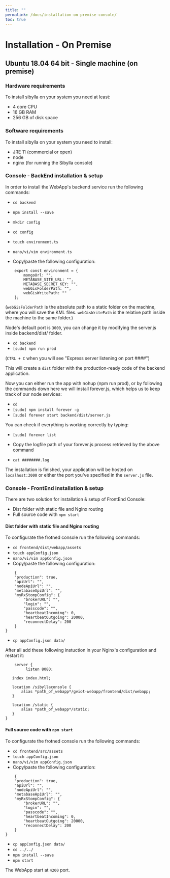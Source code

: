 ```yaml
---
title: ""
permalink: /docs/installation-on-premise-console/
toc: true
---
```


# Installation - On Premise

## Ubuntu 18.04 64 bit - Single machine (on premise)

### Hardware requirements

To install sibylla on your system you need at least:
- 4 core CPU
- 16 GB RAM
- 256 GB of disk space

### Software requirements

To install sibylla on your system you need to install:
- JRE 11 (commercial or open)
- node
- nginx (for running the Sibylla console)

### Console - BackEnd installation & setup

In order to install the WebApp's backend service run the following commands:



- `cd backend`
- `npm install --save`
- `mkdir config`
- `cd config`
- `touch environment.ts`
- `nano/vi/vim environment.ts`

- Copy/paste the following configuration:
```
    export const environment = {
        mongoUrl: "",
        METABASE_SITE_URL: "",
        METABASE_SECRET_KEY: "",
        webGisFolderPath: "",
        webGisWritePath: ""
    };

```

(`webGisFolderPath` is the absolute path to a static folder on the machine, where you will save the KML files. 
`webGisWritePath` is the relative path inside the machine to the same folder.)

Node's default port is `3000`, you can change it by modifying the server.js inside backend/dist/ folder.


- `cd backend`
- `[sudo] npm run prod`

(`CTRL + C` when you will see "Express server listening on port ####")

This will create a `dist` folder with the production-ready code of the backend application.

Now you can either run the app with nohup (npm run prod), or by following the commands down here we will install forever.js, which helps us to keep track of our node services:

- `cd`
- `[sudo] npm install forever -g`
- `[sudo] forever start backend/dist/server.js`


You can check if everything is working correctly by typing:

- `[sudo] forever list`

- Copy the logfile path of your forever.js process retrieved by the above command

- `cat ########.log`

The installation is finished, your application will be hosted on `localhost:3000` or either the port you've specified in the `server.js` file.


### Console - FrontEnd installation & setup

There are two solution for installation & setup of FrontEnd Console: 
- Dist folder with static file and Nginx routing 
- Full source code with `npm start`

#### Dist folder with static file and Nginx routing 
To configurate the frotned console run the following commands:
- `cd frontend/dist/webapp/assets`
- `touch appConfig.json`
- `nano/vi/vim appConfig.json`
- Copy/paste the following configuration:
```
    {
    "production": true,
    "apiUrl": "",
    "nodeApiUrl": "",
    "metabaseApiUrl": "",
    "myRxStompConfig": {
        "brokerURL": "",
        "login": "",
        "passcode": "",
        "heartbeatIncoming": 0,
        "heartbeatOutgoing": 20000,
        "reconnectDelay": 200
    }
}

```
- `cp appConfig.json data/`

After all add these following instuction in your Nginx's configuration and restart it: 
```
    server {
         listen 8080;

   index index.html;

   location /sibyllaconsole {
       alias *path_of_webapp*/gviot-webapp/frontend/dist/webapp;
   }

   location /static {
       alias *path_of_webapp*/static;
   }
}

```

#### Full source code with `npm start`
To configurate the frotned console run the following commands:
- `cd frontend/src/assets`
- `touch appConfig.json`
- `nano/vi/vim appConfig.json`
- Copy/paste the following configuration:
```
    {
    "production": true,
    "apiUrl": "",
    "nodeApiUrl": "",
    "metabaseApiUrl": "",
    "myRxStompConfig": {
        "brokerURL": "",
        "login": "",
        "passcode": "",
        "heartbeatIncoming": 0,
        "heartbeatOutgoing": 20000,
        "reconnectDelay": 200
    }
}

```
- `cp appConfig.json data/`
- `cd ../../`
- `npm install --save`
- `npm start`

The WebApp start at `4200` port.
